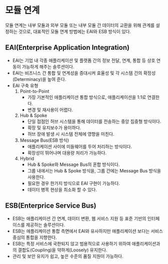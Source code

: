 # 모듈 연계
모듈 연계는 내부 모듈과 외부 모듈 또는 내부 모듈 간 데이터의 교환을 위해 관계를 설정하는 것으로, 대표적인 모듈 연계 방법에는 EAI와 ESB 방식이 있다.

## EAI(Enterprise Application Integration)
- EAI는 기업 내 각종 애플리케이션 및 플랫폼 간의 정보 전달, 연계, 통합 등 상호 연동이 가능하게 해주는 솔루션이다.
- EAI는 비즈니스 간 통합 및 연계성을 증대시켜 효율성 및 각 시스템 간의 확정성(Determinacy)을 높여 준다.
- EAI 구축 유형
    1. Point-to-Point
        - 가장 기본적인 애플리케이션 통합 방식으로, 애플리케이션을 1:1로 연결한다.
        - 변경 및 재사용이 어렵다.
    2. Hub & Spoke
        - 단일 접점인 허브 시스템을 통해 데이터를 전송하는 중앙 집중형 방식이다.
        - 확장 및 유지보수가 용이하다.
        - 허브 장애 발생 시 시스템 전체에 영향을 미친다.
    3. Message Bus(ESB 방식)
        - 애플리케이션 사이에 미들웨어를 두어 처리하는 방식이다. 
        - 확장성이 뛰어나며 대용량 처리가 가능하다.
    4. Hybrid
        - Hub & Spoke와 Message Bus의 혼합 방식이다.
        - 그룹 내에서는 Hub & Spoke 방식을, 그룹 간에는 Message Bus 방식을 사용한다.
        - 필요한 경우 한가지 방식으로 EAI 구현이 가능하다.
        - 데이터 병목 현상을 최소화 할 수 있다.

## ESB(Enterprice Service Bus)
- ESB는 애플리케이션 간 연계, 데이터 변환, 웹 서비스 지원 등 표준 기반의 인터페이스를 제공하는 솔루션이다.
- ESB는 애플리케이션 통합 측면에서 EAI와 유사하지만 애플리케이션 보다는 서비스 중심의 통합을 지향한다.
- ESB는 특정 서비스에 국한되지 않고 범용적으로 사용하기 위하여 애플리케이션과의 결합도(Coupling)을 약하게(Loosely) 유지한다.
- 관리 및 보안 유지가 쉽고, 높은 수준의 품질 지원이 가능하다.